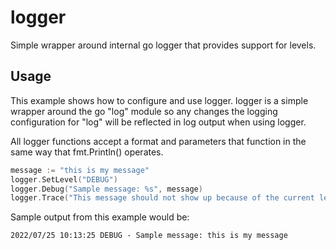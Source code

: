 # logger
Simple wrapper around internal go logger that provides support for levels.

## Usage

This example shows how to configure and use logger.  logger is a simple wrapper around the go "log" module so any changes the logging configuration for "log" will be reflected in log output when using logger.

All logger functions accept a format and parameters that function in the same way that fmt.Println() operates.

```go
message := "this is my message"
logger.SetLevel("DEBUG")
logger.Debug("Sample message: %s", message)
logger.Trace("This message should not show up because of the current level")
```

Sample output from this example would be:
```
2022/07/25 10:13:25 DEBUG - Sample message: this is my message
```
